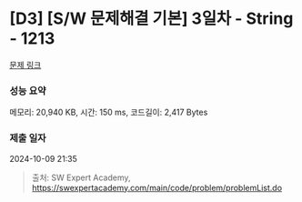 # [D3] [S/W 문제해결 기본] 3일차 - String - 1213 

[문제 링크](https://swexpertacademy.com/main/code/problem/problemDetail.do?contestProbId=AV14P0c6AAUCFAYi) 

### 성능 요약

메모리: 20,940 KB, 시간: 150 ms, 코드길이: 2,417 Bytes

### 제출 일자

2024-10-09 21:35



> 출처: SW Expert Academy, https://swexpertacademy.com/main/code/problem/problemList.do